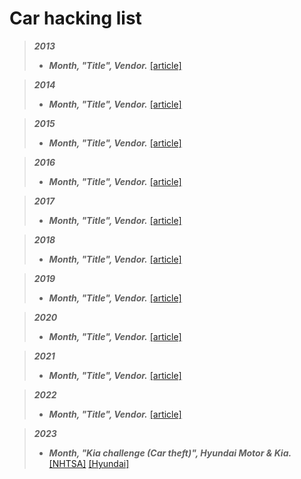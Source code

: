 # Car hacking list
> ***2013***
> - **_Month, "Title", Vendor._** [[article]]( "")

> ***2014***
> - **_Month, "Title", Vendor._** [[article]]( "")

> ***2015***
> - **_Month, "Title", Vendor._** [[article]]( "")

> ***2016***
> - **_Month, "Title", Vendor._** [[article]]( "")

> ***2017***
> - **_Month, "Title", Vendor._** [[article]]( "")

> ***2018***
> - **_Month, "Title", Vendor._** [[article]]( "")

> ***2019***
> - **_Month, "Title", Vendor._** [[article]]( "")

> ***2020***
> - **_Month, "Title", Vendor._** [[article]]( "")

> ***2021***
> - **_Month, "Title", Vendor._** [[article]]( "")

> ***2022***
> - **_Month, "Title", Vendor._** [[article]]( "")

> ***2023***
> - **_Month, "Kia challenge (Car theft)", Hyundai Motor & Kia._** [[NHTSA]](https://www.nhtsa.gov/press-releases/hyundai-kia-campaign-prevent-vehicle-theft) [[Hyundai]](https://www.hyundainews.com/en-us/releases/3768?uuid=lSsVufn8jKhEaxLg2980)
